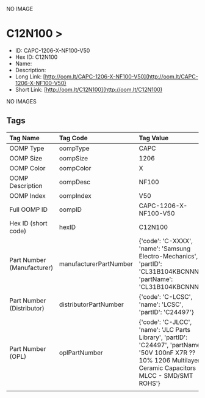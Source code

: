 


  
NO IMAGE  
# C12N100 > 

- ID: CAPC-1206-X-NF100-V50
- Hex ID: C12N100
- Name: 
- Description: 
- Long Link: [http://oom.lt/CAPC-1206-X-NF100-V50](http://oom.lt/CAPC-1206-X-NF100-V50)
- Short Link: [http://oom.lt/C12N100](http://oom.lt/C12N100)
  
NO IMAGES  
## Tags
  

|Tag Name|Tag Code|Tag Value|
| :--- | :--- | :--- |
|OOMP Type|oompType|CAPC|
|OOMP Size|oompSize|1206|
|OOMP Color|oompColor|X|
|OOMP Description|oompDesc|NF100|
|OOMP Index|oompIndex|V50|
|Full OOMP ID|oompID|CAPC-1206-X-NF100-V50|
|Hex ID (short code)|hexID|C12N100|
|Part Number (Manufacturer)|manufacturerPartNumber|{'code': 'C-XXXX', 'name': 'Samsung Electro-Mechanics', 'partID': 'CL31B104KBCNNNC', 'partName': 'CL31B104KBCNNNC'}|
|Part Number (Distributor)|distributorPartNumber|{'code': 'C-LCSC', 'name': 'LCSC', 'partID': 'C24497'}|
|Part Number (OPL)|oplPartNumber|{'code': 'C-JLCC', 'name': 'JLC Parts Library', 'partID': 'C24497', 'partName': '50V 100nF X7R ??10% 1206  Multilayer Ceramic Capacitors MLCC - SMD/SMT ROHS'}|
||||
